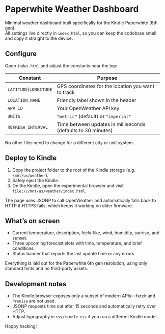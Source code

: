 # Paperwhite Weather Dashboard

Minimal weather dashboard built specifically for the Kindle Paperwhite (6th gen).  
All settings live directly in `index.html`, so you can keep the codebase small and copy it straight to the device.

## Configure

Open `index.html` and adjust the constants near the top:

| Constant          | Purpose                                                       |
|-------------------|---------------------------------------------------------------|
| `LATITUDE`/`LONGITUDE` | GPS coordinates for the location you want to track          |
| `LOCATION_NAME`   | Friendly label shown in the header                            |
| `APP_ID`          | Your OpenWeather API key                                      |
| `UNITS`           | `"metric"` (default) or `"imperial"`                          |
| `REFRESH_INTERVAL`| Time between updates in milliseconds (defaults to 30 minutes) |

No other files need to change for a different city or unit system.

## Deploy to Kindle

1. Copy the project folder to the root of the Kindle storage (e.g. `/mnt/us/weather`).
2. Safely eject the Kindle.
3. On the Kindle, open the experimental browser and visit `file:///mnt/us/weather/index.html`.

The page uses JSONP to call OpenWeather and automatically falls back to HTTP if HTTPS fails, which keeps it working on older firmware.

## What’s on screen

- Current temperature, description, feels-like, wind, humidity, sunrise, and sunset.
- Three upcoming forecast slots with time, temperature, and brief conditions.
- Status banner that reports the last update time or any errors.

Everything is laid out for the Paperwhite 6th gen resolution, using only standard fonts and no third-party assets.

## Development notes

- The Kindle browser exposes only a subset of modern APIs—`fetch` and `Promise` are not used.
- JSONP requests time out after 15 seconds and automatically retry over HTTP.
- Adjust typography in `css/kindle.css` if you run a different Kindle model.

Happy hacking!
